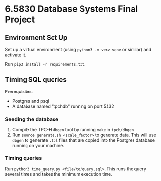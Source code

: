 # 6.5830 Database Systems Final Project

## Environment Set Up

Set up a virtual environment (using `python3 -m venv venv` or similar) and activate it.

Run `pip3 install -r requirements.txt`.

## Timing SQL queries

Prerequisites:

- Postgres and psql
- A database named "tpchdb" running on port 5432

### Seeding the database

1. Compile the TPC-H `dbgen` tool by running `make` in `tpch/dbgen`.
2. Run `source generate.sh <scale_factor>` to generate data. This will use `dbgen` to generate `.tbl` files that are copied into the Postgres database running on your machine.

### Timing queries

Run `python3 time_query.py <file/to/query.sql>`. This runs the query several times and takes the minimum execution time.
